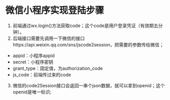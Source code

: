 # 微信小程序实现登陆步骤
1. 前端通过wx.login()方法获取code；这个code是用户登录凭证（有效期五分钟）。
2. 后端接口需要先调用一下微信的接口https://api.weixin.qq.com/sns/jscode2session，把需要的参数传给微信；
 - appid：小程序appid
 - secret：小程序密钥
 - grant_type：固定值，为authorization_code
 - js_code：前端传过来的code
3. 微信的code2Session接口会返回一串个json数据，就可以拿到openid；这个openid是唯一标识;